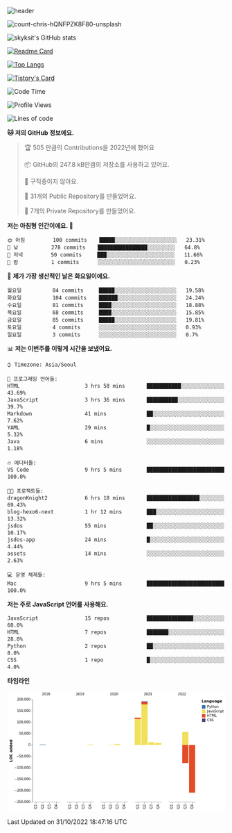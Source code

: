 <!-- Header -->
![header](https://capsule-render.vercel.app/api?type=waving&color=auto&text=Hi%20there👋&textBg=true&animation=twinkling&fontSize=40)

<!-- title image -->
![count-chris-hQNFPZK8F80-unsplash](https://user-images.githubusercontent.com/20593462/186829883-69329c21-f07c-49b2-a545-bfd851b7c943.jpg)

<!-- github stats -->
![skyksit's GitHub stats](https://github-readme-stats.vercel.app/api?username=skyksit&show_icons=true&theme=radical)

[![Readme Card](https://github-readme-stats.vercel.app/api/pin/?username=skyksit&repo=react-native-todo-app-tdd&theme=radical)](https://github.com/skyksit/react-native-todo-app-tdd)

[![Top Langs](https://github-readme-stats.vercel.app/api/top-langs/?username=skyksit&layout=compact&theme=radical)](https://github.com/skyksit/)

[![Tistory's Card](https://github-readme-tistory-card.vercel.app/api/badge?name=skyksit&theme=kakao)](https://github.com/skyksit/)

<!--START_SECTION:waka-->
![Code Time](http://img.shields.io/badge/Code%20Time-34%20hrs%2041%20mins-blue)

![Profile Views](http://img.shields.io/badge/Profile%20Views-0-blue)

![Lines of code](https://img.shields.io/badge/%EC%A0%80%EB%8A%94%20%EC%97%AC%ED%83%9C%EA%B9%8C%EC%A7%80%20-107%20Thousand%20%EC%A4%84%EC%9D%98%20%EC%BD%94%EB%93%9C%EB%A5%BC%20%EC%9E%91%EC%84%B1%ED%96%88%EC%96%B4%EC%9A%94.-blue)

**🐱 저의 GitHub 정보에요.** 

> 🏆 505 만큼의 Contributions을 2022년에 했어요
 > 
> 📦 GitHub의 247.8 kB만큼의 저장소를 사용하고 있어요. 
 > 
> 🚫 구직중이지 않아요.
 > 
> 📜 31개의 Public Repository를 만들었어요. 
 > 
> 🔑 7개의 Private Repository를 만들었어요.  
 > 
**저는 아침형 인간이에요. 🐤** 

```text
🌞 아침         100 commits    █████░░░░░░░░░░░░░░░░░░░░   23.31% 
🌆 낮　         278 commits    ████████████████░░░░░░░░░   64.8% 
🌃 저녁         50 commits     ███░░░░░░░░░░░░░░░░░░░░░░   11.66% 
🌙 밤　         1 commits      ░░░░░░░░░░░░░░░░░░░░░░░░░   0.23%

```
📅 **제가 가장 생산적인 날은 화요일이에요.** 

```text
월요일          84 commits     █████░░░░░░░░░░░░░░░░░░░░   19.58% 
화요일          104 commits    ██████░░░░░░░░░░░░░░░░░░░   24.24% 
수요일          81 commits     ████░░░░░░░░░░░░░░░░░░░░░   18.88% 
목요일          68 commits     ████░░░░░░░░░░░░░░░░░░░░░   15.85% 
금요일          85 commits     █████░░░░░░░░░░░░░░░░░░░░   19.81% 
토요일          4 commits      ░░░░░░░░░░░░░░░░░░░░░░░░░   0.93% 
일요일          3 commits      ░░░░░░░░░░░░░░░░░░░░░░░░░   0.7%

```


📊 **저는 이번주를 이렇게 시간을 보냈어요.** 

```text
⌚︎ Timezone: Asia/Seoul

💬 프로그래밍 언어들: 
HTML                     3 hrs 58 mins       ███████████░░░░░░░░░░░░░░   43.69% 
JavaScript               3 hrs 36 mins       ██████████░░░░░░░░░░░░░░░   39.7% 
Markdown                 41 mins             ██░░░░░░░░░░░░░░░░░░░░░░░   7.62% 
YAML                     29 mins             █░░░░░░░░░░░░░░░░░░░░░░░░   5.32% 
Java                     6 mins              ░░░░░░░░░░░░░░░░░░░░░░░░░   1.18%

🔥 에디터들: 
VS Code                  9 hrs 5 mins        █████████████████████████   100.0%

🐱‍💻 프로젝트들: 
dragonKnight2            6 hrs 18 mins       █████████████████░░░░░░░░   69.43% 
blog-hexo6-next          1 hr 12 mins        ███░░░░░░░░░░░░░░░░░░░░░░   13.32% 
jsdos                    55 mins             ██░░░░░░░░░░░░░░░░░░░░░░░   10.17% 
jsdos-app                24 mins             █░░░░░░░░░░░░░░░░░░░░░░░░   4.44% 
assets                   14 mins             ░░░░░░░░░░░░░░░░░░░░░░░░░   2.63%

💻 운영 체제들: 
Mac                      9 hrs 5 mins        █████████████████████████   100.0%

```

**저는 주로 JavaScript 언어를 사용해요.** 

```text
JavaScript               15 repos            ███████████████░░░░░░░░░░   60.0% 
HTML                     7 repos             ███████░░░░░░░░░░░░░░░░░░   28.0% 
Python                   2 repos             ██░░░░░░░░░░░░░░░░░░░░░░░   8.0% 
CSS                      1 repo              █░░░░░░░░░░░░░░░░░░░░░░░░   4.0%

```


**타임라인**

![Chart not found](https://raw.githubusercontent.com/skyksit/skyksit/main/charts/bar_graph.png) 


 Last Updated on 31/10/2022 18:47:16 UTC
<!--END_SECTION:waka-->

<!--
**skyksit/skyksit** is a ✨ _special_ ✨ repository because its `README.md` (this file) appears on your GitHub profile.

Here are some ideas to get you started:

- 🔭 I’m currently working on ...
- 🌱 I’m currently learning ...
- 👯 I’m looking to collaborate on ...
- 🤔 I’m looking for help with ...
- 💬 Ask me about ...
- 📫 How to reach me: ...
- 😄 Pronouns: ...
- ⚡ Fun fact: ...
-->
